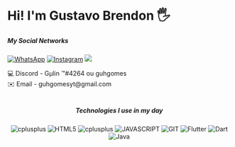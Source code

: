  <h1 style="font-weight: bold">Hi! I'm Gustavo Brendon 🖐️</h1> 
<h5 style="font-weight: bold">My Social Networks</h5>

[![WhatsApp](https://img.shields.io/badge/WhatsApp-25D366?style=for-the-badge&logo=whatsapp&logoColor=white)](https://api.whatsapp.com/send?phone=5533999450505&text=Ol%C3%A1!%20Estou%20entrando%20em%20contato%20com%20voc%C3%AA%20ap%C3%B3s%20ter%20visitado%20sua%20p%C3%A1gina%20no%20Github.)
[![Instagram](https://img.shields.io/badge/Instagram-E4405F?style=for-the-badge&logo=instagram&logoColor=white)](https://www.instagram.com/guhgomes_b/) <a href="https://www.linkedin.com/in/gustavo-brendon-51a2a3251/" rel="nofollow"><img src="https://camo.githubusercontent.com/591c02e8ff595d43e0b35b1b29aed639a7154b959cd8f8c854b9e176d885b094/68747470733a2f2f696d672e736869656c64732e696f2f62616467652f4c696e6b6564496e2d3030373742353f7374796c653d666f722d7468652d6261646765266c6f676f3d6c696e6b6564696e266c6f676f436f6c6f723d7768697465" style="max-width: 100%;"></a>
<div style= "display flex;  justify-content: center;">💻 Discord - Gµlin ™#4264 ou guhgomes </div>
<div style= "display flex;  justify-content: center;">✉️ Email - guhgomesyt@gmail.com </div>
<br>
  <div align="center">
   <h5 style="font-weight: bold">Technologies I use in my day</h5>
  <img align="center" alt="cplusplus" src="https://camo.githubusercontent.com/1c1b141d32f5e01a0c794c685f1c38f7b857f1ecdf6e0772ad38ded52529c675/68747470733a2f2f696d672e736869656c64732e696f2f62616467652f432532422532422d3030353939433f7374796c653d666f722d7468652d6261646765266c6f676f3d63253242253242266c6f676f436f6c6f723d7768697465" data-canonical-src="https://img.shields.io/badge/C%2B%2B-00599C?style=for-the-badge&amp;logo=c%2B%2B&amp;logoColor=white" style="max-width: 100%;">
   <img align="center" alt="HTML5" src="https://camo.githubusercontent.com/bfe6a48836e87b13a16f1f56f88fee428475c2ac29247992ec9b8bcc7154f881/68747470733a2f2f696d672e736869656c64732e696f2f62616467652f48544d4c352d4533344632363f7374796c653d666f722d7468652d6261646765266c6f676f3d68746d6c35266c6f676f436f6c6f723d7768697465" data-canonical-src="https://img.shields.io/badge/HTML5-E34F26?style=for-the-badge&amp;logo=html5&amp;logoColor=white" style="max-width: 100%;">
   <img align="center" alt="cplusplus" src="https://camo.githubusercontent.com/1c1b141d32f5e01a0c794c685f1c38f7b857f1ecdf6e0772ad38ded52529c675/68747470733a2f2f696d672e736869656c64732e696f2f62616467652f432532422532422d3030353939433f7374796c653d666f722d7468652d6261646765266c6f676f3d63253242253242266c6f676f436f6c6f723d7768697465" data-canonical-src="https://img.shields.io/badge/C%2B%2B-00599C?style=for-the-badge&amp;logo=c%2B%2B&amp;logoColor=white" style="max-width: 100%;">
  <img align="center" alt="JAVASCRIPT" src="https://camo.githubusercontent.com/77a94341662845d3740986b84d8219c0fd4a0a9e4af8e5411c24cec0faee2129/68747470733a2f2f696d672e736869656c64732e696f2f62616467652f4a6176615363726970742d3332333333303f7374796c653d666f722d7468652d6261646765266c6f676f3d6a617661736372697074266c6f676f436f6c6f723d463744463145" data-canonical-src="https://img.shields.io/badge/JavaScript-323330?style=for-the-badge&amp;logo=javascript&amp;logoColor=F7DF1E" style="max-width: 100%;">
   <img align="center" alt="GIT" src="https://camo.githubusercontent.com/7b1b0bcf013f27d9700d574b84824ce2238930c33ae34767df76c5929c306f5c/68747470733a2f2f696d672e736869656c64732e696f2f62616467652f4749542d4534344333303f7374796c653d666f722d7468652d6261646765266c6f676f3d676974266c6f676f436f6c6f723d7768697465" data-canonical-src="https://img.shields.io/badge/GIT-E44C30?style=for-the-badge&amp;logo=git&amp;logoColor=white" style="max-width: 100%;">
   <img align="center" src="https://camo.githubusercontent.com/3950ae1ec338978e83c2e4f9cf76555e6a93f4c7e0ae1be7d52af02aae2935df/68747470733a2f2f696d672e736869656c64732e696f2f62616467652f466c75747465722d2532333032353639422e7376673f7374796c653d666f722d7468652d6261646765266c6f676f3d466c7574746572266c6f676f436f6c6f723d7768697465" alt="Flutter" data-canonical-src="https://img.shields.io/badge/Flutter-%2302569B.svg?style=for-the-badge&amp;logo=Flutter&amp;logoColor=white" style="max-width: 100%;">
   <img align="center" src="https://camo.githubusercontent.com/8531c953b7b8d780328fe26bfe67a8b7aa1d643fc12ca494e4fcfcf4d07591b4/68747470733a2f2f696d672e736869656c64732e696f2f62616467652f646172742d2532333031373543322e7376673f7374796c653d666f722d7468652d6261646765266c6f676f3d64617274266c6f676f436f6c6f723d7768697465" alt="Dart" data-canonical-src="https://img.shields.io/badge/dart-%230175C2.svg?style=for-the-badge&amp;logo=dart&amp;logoColor=white" style="max-width: 100%;">
   <img align="center" src="https://camo.githubusercontent.com/26e74d6ef4bb4726fc8f8a6b3d4136376d691ecf85c8d3b464bfbf4259e5698d/68747470733a2f2f696d672e736869656c64732e696f2f62616467652f6a6176612d2532334544384230302e7376673f7374796c653d666f722d7468652d6261646765266c6f676f3d6a617661266c6f676f436f6c6f723d7768697465" alt="Java" data-canonical-src="https://img.shields.io/badge/java-%23ED8B00.svg?style=for-the-badge&amp;logo=java&amp;logoColor=white" style="max-width: 100%;">
  </div> 




    
  
   
